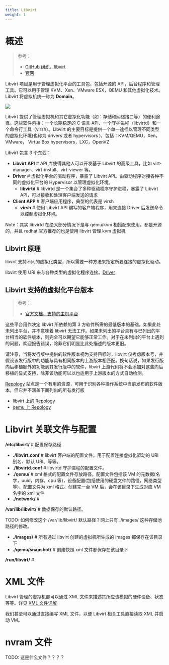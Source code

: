 ```yaml
---
title: Libvirt
weight: 1
---
```


# 概述

> 参考：
>
> - [GitHub 组织，libvirt](https://github.com/libvirt)
> - [官网](https://libvirt.org/)

Libvirt 项目是用于管理虚拟化平台的工具包，包括开源的 API，后台程序和管理工具。它可以用于管理 KVM、Xen、VMware ESX，QEMU 和其他虚拟化技术。Libvirt 将虚拟机统一称为 **Domain**。

![](https://notes-learning.oss-cn-beijing.aliyuncs.com/gglb2f/1616123800173-58542239-2205-4586-bcc0-4edde6579a3f.png)

Libvirt 提供了管理虚拟机和其它虚拟化功能（如：存储和网络接口等）的便利途径。这些软件包括：一个长期稳定的 C 语言 API、一个守护进程（libvirtd）和一个命令行工具（virsh）。Libvirt 的主要目标是提供一个单一途径以管理不同类型的虚拟化环境(也称为 drivers 或者 hypervisors )，包括：KVM/QEMU，Xen，VMware， VirtualBox hypervisors，LXC，OpenVZ

Libvirt 包含 3 个东西：

- **Libvirt API** # API 库使得其他人可以开发基于 Libvirt 的高级工具，比如 virt-manager、virt-install、virt-viewer 等。
- **Driver** # 虚拟化平台的驱动程序，暴露了 Libvirt API。由驱动程序对接各种不同的虚拟化平台的 Hypervisor 以管理虚拟化环境。
  - **libvirtd** # libvirtd 是一个集合了多种驱动程序守护进程，暴露了 Libvirt API，可以接收和处理客户端发送的请求
- **Client APP** # 客户端应用程序，典型的代表是 virsh
  - **virsh** # 使用 Libvirt API 编写的客户端程序，用来连接 Driver 后发送命令以控制虚拟化环境。

Note：其实 libvirtd 在绝大部分情况下是与 qemu/kvm 相搭配来使用，都是开源的，并且 redhat 官方推荐的也是使用 libvirt 管理 kvm 虚拟机

## Libvirt 原理

libvirt 支持不同的虚拟化类型，所以需要一种方法来指定所要连接的虚拟化驱动。

libvirt 使用 URI 来与各种类型的虚拟化程序连接。[Driver](docs/10.云原生/Virtualization%20implementation/虚拟化管理/Libvirt/Driver/Driver.md)

## Libvirt 支持的虚拟化平台版本

> 参考：
>
> - [官方文档，支持的主机平台](https://libvirt.org/platforms.html)

这些平台用作决定 libvirt 所依赖的第 3 方软件所需的最低版本的基础。如果此处未列出平台，并不意味着 libvirt 无法工作。如果未列出的平台具有与已列出的平台相当的软件版本，则完全可以期望它能够正常工作。对于在未列出的平台上遇到的问题，欢迎报告错误，除非它们明显比此处描述的版本更旧。

请注意，当将发行版中提供的软件版本视为支持目标时，libvirt 仅考虑版本号，并假设该发行版中的功能与具有相同版本的上游版本相匹配。换句话说，如果发行版向后移植额外的功能到其发行版中的软件，libvirt 上游代码将不会添加对这些向后移植的显式支持，除非该功能可以以也适用于上游版本的方式自动检测。

[Repology](https://repology.org/) 站点是一个有用的资源，可用于识别各种操作系统中当前发布的软件版本，但它并不涵盖下面列出的所有发行版

- [libvirt 上的 Repology](https://repology.org/metapackage/libvirt/versions)
- [qemu 上 Repology](https://repology.org/metapackage/qemu/versions)

# Libvirt 关联文件与配置

**/etc/libvirt/** # 配置保存路径

- **./libvirt.conf** # libvirt 客户端的配置文件。用于配置连接虚拟化驱动的 URI 别名、默认 URI、等等。
- .**/libvirtd.conf** # libvirtd 守护进程的配置文件。
- .**/qemu/** # xml 格式的配置文件存放路径，配置文件包括该 VM 的元数据(名字，uuid，内存，cpu 等)，设备配置(包括使用的硬盘文件的路径，网络类型等)，配置文件为 xml 格式。创建完一台 VM 后，会在该目录下生成对应 VM 名字的 xml 文件
- **./network/** #

**/var/lib/libvirt/** # 数据保存的默认路径。

TODO: 如何修改这个 /var/lib/libvirt/ 默认路径？网上只有 ./images/ 这种存储池路径的修改。

- **./images/** # 所有通过 libvirt 创建的虚拟机所生成的 images 都保存在该目录下
- **./qemu/snapshot/** # 创建快照 xml 文件都保存在该目录下

**/run/libvirt/** #

# XML 文件

Libvirt 管理的虚拟机都可以通过 XML 文件来描述其所应该模拟的硬件设备、状态等等。详见 [XML 文件详解](/docs/10.云原生/Virtualization%20implementation/虚拟化管理/Libvirt/XML%20文件详解/XML%20文件详解.md)

我们甚至可以通过直接编写 XML 文件，以便 Libvirt 相关工具直接读取 XML 并启动 VM。

# nvram 文件

TODO: 这是什么文件？？？？
